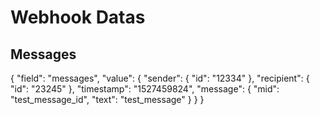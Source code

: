 # Webhook Datas


## Messages

{
  "field": "messages",
  "value": {
    "sender": {
      "id": "12334"
    },
    "recipient": {
      "id": "23245"
    },
    "timestamp": "1527459824",
    "message": {
      "mid": "test_message_id",
      "text": "test_message"
    }
  }
}

